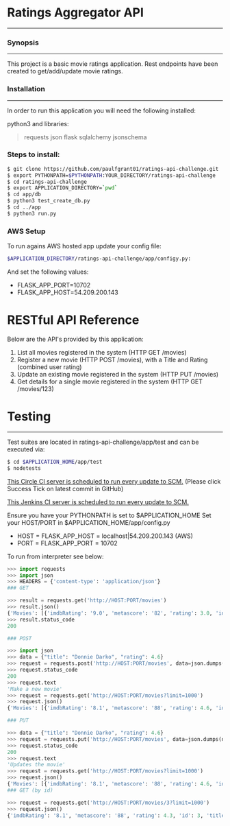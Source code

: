 # Ratings Aggregator API
***
### Synopsis
---
This project is a basic movie ratings application. Rest endpoints have been created to get/add/update movie ratings.

### Installation
---
In order to run this application you will need the following installed:

python3 and libraries:


> requests
> json
> flask
> sqlalchemy
> jsonschema


### Steps to install:                
```sh
$ git clone https://github.com/paulfgrant01/ratings-api-challenge.git
$ export PYTHONPATH=$PYTHONPATH:YOUR_DIRECTORY/ratings-api-challenge
$ cd ratings-api-challenge
$ export APPLICATION_DIRECTORY=`pwd`
$ cd app/db
$ python3 test_create_db.py
$ cd ../app
$ python3 run.py
```
### AWS Setup
To run agains AWS hosted app update your config file: 
```sh
$APPLICATION_DIRECTORY/ratings-api-challenge/app/configy.py:
```
And set the following values:
- FLASK_APP_PORT=10702
- FLASK_APP_HOST=54.209.200.143


# RESTful API Reference
Below are the API's provided by this application:
1. List all movies registered in the system (HTTP GET /movies)
2. Register a new movie (HTTP POST /movies), with a Title and Rating (combined user rating)
3. Update an existing movie registered in the system (HTTP PUT /movies)
4. Get details for a single movie registered in the system (HTTP GET /movies/123)

# Testing
---
Test suites are located in ratings-api-challenge/app/test and can be executed via:
```sh
$ cd $APPLICATION_HOME/app/test
$ nodetests
```
[This Circle CI server is scheduled to run every update to SCM.](https://github.com/paulfgrant01/ratings-api-challenge/commits/master) (Please click Success Tick on latest commit in GitHub)

[This Jenkins CI server is scheduled to run every update to SCM.](http://54.209.200.143:8080/jenkins/)

Ensure you have your PYTHONPATH is set to $APPLICATION_HOME
Set your HOST/PORT in $APPLICATION_HOME/app/config.py
- HOST = FLASK_APP_HOST = localhost|54.209.200.143 (AWS)
- PORT = FLASK_APP_PORT = 10702

To run from interpreter see below:

```python
>>> import requests
>>> import json
>>> HEADERS = {'content-type': 'application/json'}
### GET

>>> result = requests.get('http://HOST:PORT/movies')
>>> result.json()
{'Movies': [{'imdbRating': '9.0', 'metascore': '82', 'rating': 3.0, 'id': 2, 'title': 'The Dark Knight'}, {'imdbRating': '8.3', 'metascore': '70', 'rating': 4.2, 'id': 1, 'title': 'Batman Begins'}]}
>>> result.status_code
200

### POST

>>> import json
>>> data = {"title": "Donnie Darko", "rating": 4.6}
>>> request = requests.post('http://HOST:PORT/movies', data=json.dumps(data), headers=HEADERS)
>>> request.status_code
200
>>> request.text
'Make a new movie'
>>> request = requests.get('http://HOST:PORT/movies?limit=1000')
>>> request.json()
{'Movies': [{'imdbRating': '8.1', 'metascore': '88', 'rating': 4.6, 'id': 3, 'title': 'Donnie Darko'}, {'imdbRating': '9.0', 'metascore': '82', 'rating': 3.0, 'id': 2, 'title': 'The Dark Knight'}, {'imdbRating': '8.3', 'metascore': '70', 'rating': 4.2, 'id': 1, 'title': 'Batman Begins'}]}

### PUT

>>> data = {"title": "Donnie Darko", "rating": 4.6}
>>> request = requests.put('http://HOST:PORT/movies', data=json.dumps(data), headers=HEADERS)
>>> request.status_code
200
>>> request.text
'Updates the movie'
>>> request = requests.get('http://HOST:PORT/movies?limit=1000')
>>> request.json()
{'Movies': [{'imdbRating': '8.1', 'metascore': '88', 'rating': 4.6, 'id': 3, 'title': 'Donnie Darko'}, {'imdbRating': '9.0', 'metascore': '82', 'rating': 3.0, 'id': 2, 'title': 'The Dark Knight'}, {'imdbRating': '8.3', 'metascore': '70', 'rating': 4.2, 'id': 1, 'title': 'Batman Begins'}]}
### GET (by id)

>>> request = requests.get('http://HOST:PORT/movies/3?limit=1000')
>>> request.json()
{'imdbRating': '8.1', 'metascore': '88', 'rating': 4.3, 'id': 3, 'title': 'Donnie Darko'}
```

